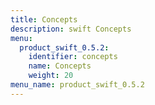 ```yaml
---
title: Concepts
description: swift Concepts
menu:
  product_swift_0.5.2:
    identifier: concepts
    name: Concepts
    weight: 20
menu_name: product_swift_0.5.2
---
```


